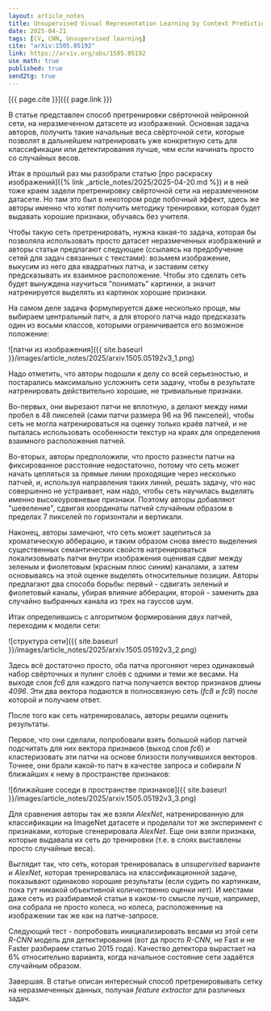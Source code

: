 ```yaml
---
layout: article_notes
title: Unsupervised Visual Representation Learning by Context Prediction
date: 2025-04-21
tags: [CV, CNN, Unsupervised learning]
cite: "arXiv:1505.05192"
link: https://arxiv.org/abs/1505.05192
use_math: true
published: true
send2tg: true
---
```


[{{ page.cite }}]({{ page.link }})

В статье представлен способ претренировки свёрточной нейронной сети, на неразмеченном датасете из изображений. Основная задача авторов, получить такие
начальные веса свёрточной сети, которые позволят в дальнейшем натренировать уже конкретную сеть для классификации или детектирования лучше, чем если
начинать просто со случайных весов.

<!--more-->

Итак в прошлый раз мы разобрали статью [про раскраску изображений]({% link _article_notes/2025/2025-04-20.md %}) и в ней тоже краем задели 
претренировку свёрточной сети на неразмеченном датасете. Но там это был в некотором роде побочный эффект, здесь же авторы именно что хотят получить
методику тренировки, которая будет выдавать хорошие признаки, обучаясь без учителя.

Чтобы такую сеть претренировать, нужна какая-то задача, которая бы позволяла использовать просто датасет неразмеченных изображений и авторы статьи
предлагают следующее (ссылаясь на предобучение сетей для задач связанных с текстами): возьмем изображение, выкусим из него два квадратных патча,
и заставим сетку предсказывать их взаимное расположение. Чтобы это сделать сеть будет вынуждена научиться "понимать" картинки, а значит натренируется
выделять из картинок хорошие признаки.

На самом деле задача формулируется даже несколько проще, мы выбираем центральный патч, а для второго патча надо предсказать один из восьми классов,
которыми ограничивается его возможное положение:

![патчи из изображения]({{ site.baseurl }}/images/article_notes/2025/arxiv.1505.05192v3_1.png)

Надо отметить, что авторы подошли к делу со всей серьезностью, и постарались максимально усложнить сети задачу, чтобы в результате натренировать
действительно хорошие, не тривиальные признаки. 

Во-первых, они вырезают патчи не вплотную, а делают между ними пробел в 48 пикселей (сами патчи размера 96 на 96 пикселей), чтобы сеть не могла
натренироваться на оценку только краёв патчей, и не пыталась использовать особенности текстур на краях для определения взаимного расположения 
патчей.

Во-вторых, авторы предположили, что просто разнести патчи на фиксированное расстояние недостаточно, потому что сеть может начать цепляться за прямые
линии проходящие через несколько  патчей, и, используя направления таких линий, решать задачу, что нас совершенно не устраивает, нам надо, чтобы сеть
научилась выделять именно высокоуровневые признаки. Поэтому авторы добавляют "шевеление", сдвигая координаты патчей случайным образом в пределах 7 
пикселей по горизонтали и вертикали.

Наконец, авторы замечают, что сеть может зацепиться за хроматическую абберацию, и таким образом снова вместо выделения существенных семантических
свойств натренироваться локализовывать патчи внутри изображения оценивая сдвиг между зеленым и фиолетовым (красным плюс синим) каналами, а затем
основываясь на этой оценке выделять относительные позиции. Авторы предлагают два способа борьбы: первый - сдвигать зеленый и фиолетовый каналы, убирая
влияние абберации, второй - заменить два случайно выбранных канала из трех на гауссов шум. 

Итак определившись с алгоритмом формирования двух патчей, переходим к модели сети:

![структура сети]({{ site.baseurl }}/images/article_notes/2025/arxiv.1505.05192v3_2.png)

Здесь всё достаточно просто, оба патча прогоняют через одинаковый набор свёрточных и пулинг слоёв с одними и теми же весами. На выходе слоя *fc6* для
каждого патча получается вектор признаков длины *4096*. Эти два вектора подаются в полносвязную сеть (*fc8* и *fc9*) после которой и получаем ответ.

После того как сеть натренировалась, авторы решили оценить результаты.

Первое, что они сделали, попробовали взять большой набор патчей подсчитать для них вектора признаков (выход слоя *fc6*) и кластеризовать эти патчи на
основе близости получившихся векторов. Точнее, они брали какой-то патч в качестве запроса и собирали $N$ ближайших к нему в пространстве признаков:

![ближайшие соседи в пространстве признаков]({{ site.baseurl }}/images/article_notes/2025/arxiv.1505.05192v3_3.png)

Для сравнения авторы так же взяли *AlexNet*, натренированную для классификации на ImageNet датасете и проделали тот же эксперимент с признаками,
которые сгенерировала *AlexNet*. Еще они взяли признаки, которые выдавала их сеть до тренировки (т.е. в слоях выставлены просто случайные веса).

Выглядит так, что сеть, которая тренировалась в *unsupervised* варианте и *AlexNet*, которая тренировалась на классификационной задаче, показывают
одинаково хорошие результаты (если судить по картинкам, пока тут никакой объективной количественно оценки нет). И местами даже сеть из разбираемой
статьи в каком-то смысле лучше, например, она собрала не просто колеса, но колеса, расположенные на изображении так же как на патче-запросе.

Следующий тест - попробовать инициализировать весами из этой сети *R-CNN* модель для детектирования (вот да просто *R-CNN*, не Fast и не Faster 
разбираем статью 2015 года). Качество детектора вырастает на 6% относительно варианта, когда начальное состояние сети задаётся случайным образом.

Завершая. В статье описан интересный способ претренировывать сетку на неразмеченных данных, получая *feature extractor* для различных задач.
